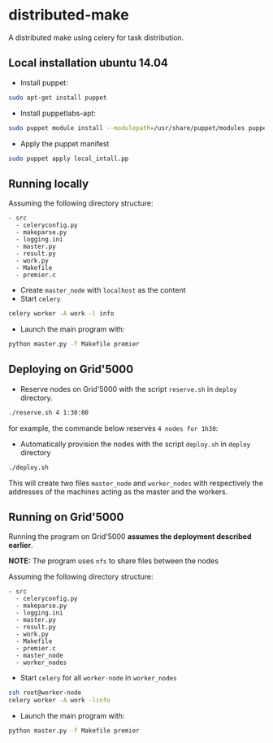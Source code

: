# distributed-make
A distributed make using celery for task distribution.
## Local installation ubuntu 14.04
- Install puppet: 
```sh
sudo apt-get install puppet
```
- Install puppetlabs-apt: 
```sh
sudo puppet module install --modulepath=/usr/share/puppet/modules puppetlabs-apt
```
- Apply the puppet manifest
```sh
sudo puppet apply local_intall.pp
```

## Running locally
Assuming the following directory structure:
```
- src
  - celeryconfig.py
  - makeparse.py
  - logging.ini
  - master.py
  - result.py
  - work.py
  - Makefile
  - premier.c
```
- Create ```master_node``` with ```localhost``` as the content
- Start ```celery``` 
```sh
celery worker -A work -l info 
```
- Launch the main program with:
```sh
python master.py -f Makefile premier
```

## Deploying on Grid'5000
- Reserve nodes on Grid'5000 with the script `reserve.sh` in `deploy` directory.
```sh
./reserve.sh 4 1:30:00
```
for example, the commande below reserves ```4 nodes for 1h30```:
- Automatically provision the nodes with the script `deploy.sh` in `deploy` directory
```sh
./deploy.sh
```

This will create two files `master_node` and `worker_nodes` with respectively the
addresses of the machines acting as the master and the workers.


## Running on Grid'5000
Running the program on Grid'5000 **assumes the deployment described earlier**.

**NOTE:** The program uses `nfs` to share files between the nodes

Assuming the following directory structure:
```
- src
  - celeryconfig.py
  - makeparse.py
  - logging.ini
  - master.py
  - result.py
  - work.py
  - Makefile
  - premier.c
  - master_node
  - worker_nodes
```
- Start ```celery``` for all ```worker-node``` in ```worker_nodes```
```sh
ssh root@worker-node
celery worker -A work -linfo 
```
- Launch the main program with:
```sh
python master.py -f Makefile premier
```
